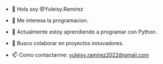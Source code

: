 - 👋 Hola soy @Yuleisy.Ramirez

- 👀 Me interesa la programacion.
- 🌱 Actualmente estoy aprendiendo a programar con Python.
- 💞️ Busco colaborar en proyectos innovadores.
- 📫 Como contactarme: yuleisy.ramirez2022@gmail.com

<!---
Yuleisy2023/Yuleisy2023 is a ✨ special ✨ repository because its `README.md` (this file) appears on your GitHub profile.
You can click the Preview link to take a look at your changes.
--->
